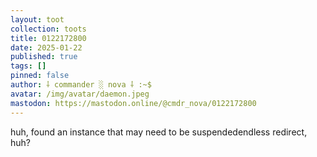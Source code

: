 ```yaml
---
layout: toot
collection: toots
title: 0122172800
date: 2025-01-22
published: true
tags: []
pinned: false
author: ⸸ commander ░ nova ⸸ :~$
avatar: /img/avatar/daemon.jpeg
mastodon: https://mastodon.online/@cmdr_nova/0122172800
---
```


huh, found an instance that may need to be suspendedendless redirect, huh?
